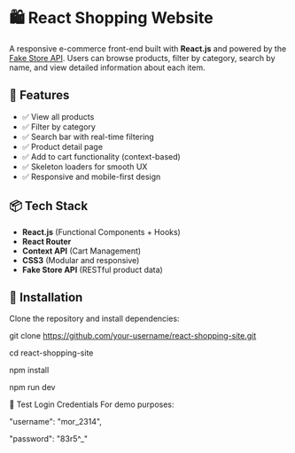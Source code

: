 # 🛍️ React Shopping Website

A responsive e-commerce front-end built with **React.js** and powered by the [Fake Store API](https://fakestoreapi.com). Users can browse products, filter by category, search by name, and view detailed information about each item.

## 🚀 Features

- ✅ View all products
- ✅ Filter by category
- ✅ Search bar with real-time filtering
- ✅ Product detail page
- ✅ Add to cart functionality (context-based)
- ✅ Skeleton loaders for smooth UX
- ✅ Responsive and mobile-first design

## 📦 Tech Stack

- **React.js** (Functional Components + Hooks)
- **React Router**
- **Context API** (Cart Management)
- **CSS3** (Modular and responsive)
- **Fake Store API** (RESTful product data)

## 🔧 Installation

Clone the repository and install dependencies:

git clone https://github.com/your-username/react-shopping-site.git

cd react-shopping-site

npm install

npm run dev

🧪 Test Login Credentials
For demo purposes:

  "username": "mor_2314",
  
  "password": "83r5^_"

